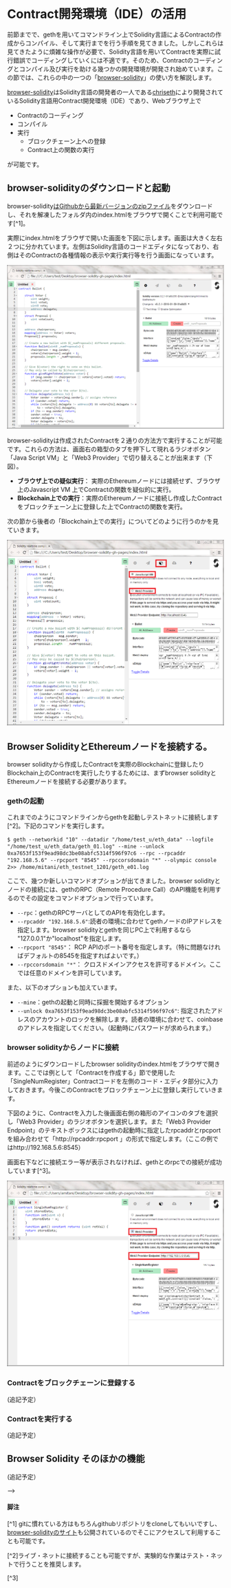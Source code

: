 # Contract開発環境（IDE）の活用

前節までで、gethを用いてコマンドライン上でSolidity言語によるContractの作成からコンパイル、そして実行までを行う手順を見てきました。しかしこれらは見てきたように煩雑な操作が必要で、Solidity言語を用いてContractを実際に試行錯誤でコーディングしていくには不適です。そのため、Contractのコーディングとコンパイル及び実行を助ける幾つかの開発環境が開発され始めています。この節では、これらの中の一つの「[browser-solidity](https://github.com/chriseth/browser-solidity)」の使い方を解説します。

[browser-solidity](https://github.com/chriseth/browser-solidity)はSolidity言語の開発者の一人である[chriseth](https://github.com/chriseth)により開発されているSolidity言語用Contract開発環境（IDE）であり、Webブラウザ上で

* Contractのコーディング
* コンパイル
* 実行
    * ブロックチェーン上への登録
    * Contract上の関数の実行

が可能です。

## browser-solidityのダウンロードと起動
browser-solidity[はGithubから最新バージョンのzipファイル](https://github.com/chriseth/browser-solidity/archive/gh-pages.zip)をダウンロードし、それを解凍したフォルダ内のindex.htmlをブラウザで開くことで利用可能です[^1]。

実際にindex.htmlをブラウザで開いた画面を下図に示します。画面は大きく左右２つに分かれています。左側はSolidity言語のコードエディタになっており、右側はそのContractの各種情報の表示や実行実行等を行う画面になっています。

![Browser Solidity画面](00_images/browser_solidity_initial_screen.png)

browser-solidityは作成されたContractを２通りの方法方で実行することが可能です。これらの方法は、画面右の箱型のタブを押下して現れるラジオボタン「Java Script VM」と「Web3 Provider」で切り替えることが出来ます（下図）。

* **ブラウザ上での疑似実行**： 実際のEthereumノードには接続せず、ブラウザ上のJavascript VM 上でContractの関数を疑似的に実行。
* **Blockchain上での実行**：実際のEthereumノードに接続し作成したContractをブロックチェーン上に登録した上でContractの関数を実行。

次の節から後者の「Blockchain上での実行」についてどのように行うのかを見ていきます。

![切り替え](00_images/browser_solidity_box_tab.png)

## Browser SolidityとEthereumノードを接続する。
browser solidityから作成したContractを実際のBlockchainに登録したりBlockchain上のContractを実行したりするためには、まずbrowser solidityとEthereumノードを接続する必要があります。

### gethの起動
これまでのようにコマンドラインからgethを起動しテストネットに接続します[^2]。下記のコマンドを実行します。

```
$ geth --networkid "10" --datadir "/home/test_u/eth_data" --logfile "/home/test_u/eth_data/geth_01.log" --mine --unlock 0xa7653f153f9ead98dc3be08abfc5314f596f97c6 --rpc --rpcaddr "192.168.5.6" --rpcport "8545" --rpccorsdomain "*" --olympic console 2>> /home/mitani/eth_testnet_1201/geth_e01.log
```

ここで、幾つか新しいコマンドオプションが出てきました。browser solidityとノードの接続には、gethのRPC（Remote Procedure Call）のAPI機能を利用するのでその設定をコマンドオプションで行っています。
* `--rpc`：gethのRPCサーバとしてのAPIを有効化します。
* `--rpcaddr "192.168.5.6"`:読者の環境に合わせてgethノードのIPアドレスを指定します。browser solidityとgethを同じPC上で利用するなら "127.0.0.1"か"localhost"を指定します。
* `--rpcport "8545"`： RCP APIのポート番号を指定します。（特に問題なければデフォルトの8545を指定すればよいです。）
* `--rpccorsdomain "*"`： クロスドメインアクセスを許可するドメイン。ここでは任意のドメインを許可しています。

また、以下のオプションも加えています。
* `--mine`：gethの起動と同時に採掘を開始するオプション
* `--unlock 0xa7653f153f9ead98dc3be08abfc5314f596f97c6"`: 指定されたアドレスのアカウントのロックを解除します。読者の環境に合わせて、coinbaseのアドレスを指定してください。（起動時にパスワードが求められます。）

### browser solidityからノードに接続
前述のようにダウンロードしたbrowser solidityのindex.htmlをブラウザで開きます。ここでは例として「Contractを作成する」節<!--[REF]-->で使用した「SingleNumRegister」Contractコードを左側のコード・エディタ部分に入力しておきます。今後このContractをブロックチェーン上に登録し実行していきます。

下図のように、Contractを入力した後画面右側の箱形のアイコンのタブを選択し「Web3 Provider」のラジオボタンを選択します。また「Web3 Provider Endpoint」のテキストボックスにはgethの起動時に指定したrpcaddrとrpcportを組み合わせて「http://rpcaddr:rpcport 」の形式で指定します。（ここの例ではhttp://192.168.5.6:8545）

画面右下などに接続エラー等が表示されなければ、gethとのrpcでの接続が成功しています[^3]。

![](00_images/bs_simplenum_web3_with_edit.png)

### Contractをブロックチェーンに登録する
(追記予定）

### Contractを実行する
(追記予定）

## Browser Solidity そのほかの機能
(追記予定）
<!-- コントラクタの引数
AtAddress botann -->

-->

#### 脚注
[^1] gitに慣れている方はもちろんgithubリポジトリをcloneしてもいいですし、[browser-solidityのサイト](https://chriseth.github.io/browser-solidity/)も公開されているのでそこにアクセスして利用することも可能です。

[^2]ライブ・ネットに接続することも可能ですが、実験的な作業はテスト・ネットで行うことを推奨します。

[^3] <!-- [TODO] chromeの開発ツールでの確認方法を示す。-->